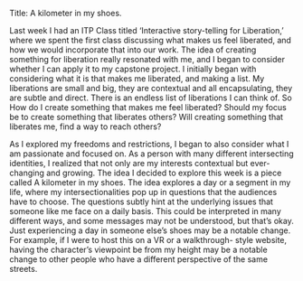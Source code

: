 Title: A kilometer in my shoes.

Last week I had an ITP Class titled ‘Interactive story-telling for Liberation,’ where we spent the first class discussing what makes us feel liberated, and how we would incorporate that into our work. The idea of creating something for liberation really resonated with me, and I began to consider whether I can apply it to my capstone project. I initially began with considering what it is that makes me liberated, and making a list. My liberations are small and big, they are contextual and all encapsulating, they are subtle and direct. There is an endless list of liberations I can think of. So How do I create something that makes me feel liberated? Should my focus be to create something that liberates others? Will creating something that liberates me, find a way to reach others?

As I explored my freedoms and restrictions, I began to also consider what I am passionate and focused on. As a person with many different intersecting identities, I realized that not only are my interests contextual but ever-changing and growing. The idea I decided to explore this week is a piece called A kilometer in my shoes. The idea explores a day or a segment in my life, where my intersectionalities pop up in questions that the audiences have to choose. The questions subtly hint at the underlying issues that someone like me face on a daily basis. This could be interpreted in many different ways, and some messages may not be understood, but that’s okay. Just experiencing a day in someone else’s shoes may be a notable change. For example, if I were to host this on a VR or a walkthrough- style website, having the character’s viewpoint be from my height may be a notable change to other people who have a different perspective of the same streets. 

